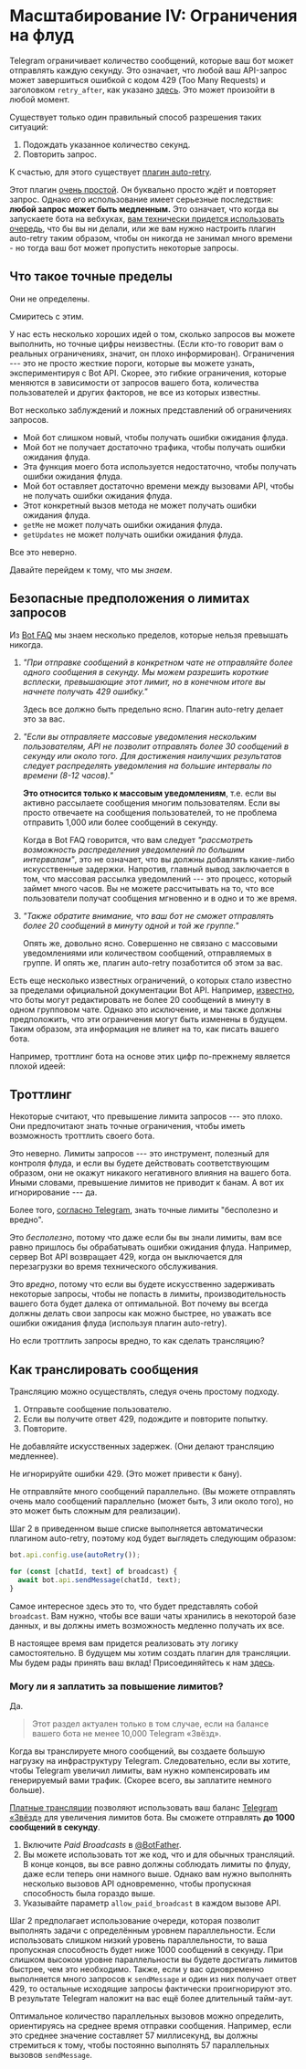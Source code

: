 # Масштабирование IV: Ограничения на флуд

Telegram ограничивает количество сообщений, которые ваш бот может отправлять
каждую секунду. Это означает, что любой ваш API-запрос может завершиться ошибкой
с кодом 429 (Too Many Requests) и заголовком `retry_after`, как указано
[здесь](https://core.telegram.org/bots/api#responseparameters). Это может
произойти в любой момент.

Существует только один правильный способ разрешения таких ситуаций:

1. Подождать указанное количество секунд.
2. Повторить запрос.

К счастью, для этого существует [плагин auto-retry](../plugins/auto-retry).

Этот плагин
[очень простой](https://github.com/grammyjs/auto-retry/blob/main/src/mod.ts). Он
буквально просто ждёт и повторяет запрос. Однако его использование имеет
серьезные последствия: **любой запрос может быть медленным.** Это означает, что
когда вы запускаете бота на вебхуках,
[вам технически придется использовать очередь](../guide/deployment-types#своевременное-завершение-запросов-вебхуков),
что бы вы ни делали, или же вам нужно настроить плагин auto-retry таким образом,
чтобы он никогда не занимал много времени - но тогда ваш бот может пропустить
некоторые запросы.

## Что такое точные пределы

Они не определены.

Смиритесь с этим.

У нас есть несколько хороших идей о том, сколько запросов вы можете выполнить,
но точные цифры неизвестны. (Если кто-то говорит вам о реальных ограничениях,
значит, он плохо информирован). Ограничения --- это не просто жесткие пороги,
которые вы можете узнать, экспериментируя с Bot API. Скорее, это гибкие
ограничения, которые меняются в зависимости от запросов вашего бота, количества
пользователей и других факторов, не все из которых известны.

Вот несколько заблуждений и ложных представлений об ограничениях запросов.

- Мой бот слишком новый, чтобы получать ошибки ожидания флуда.
- Мой бот не получает достаточно трафика, чтобы получать ошибки ожидания флуда.
- Эта функция моего бота используется недостаточно, чтобы получать ошибки
  ожидания флуда.
- Мой бот оставляет достаточно времени между вызовами API, чтобы не получать
  ошибки ожидания флуда.
- Этот конкретный вызов метода не может получать ошибки ожидания флуда.
- `getMe` не может получать ошибки ожидания флуда.
- `getUpdates` не может получать ошибки ожидания флуда.

Все это неверно.

Давайте перейдем к тому, что мы _знаем_.

## Безопасные предположения о лимитах запросов

Из
[Bot FAQ](https://core.telegram.org/bots/faq#my-bot-is-hitting-limits-how-do-i-avoid-this)
мы знаем несколько пределов, которые нельзя превышать никогда.

1. _"При отправке сообщений в конкретном чате не отправляйте более одного
   сообщения в секунду. Мы можем разрешить короткие всплески, превышающие этот
   лимит, но в конечном итоге вы начнете получать 429 ошибку."_

   Здесь все должно быть предельно ясно. Плагин auto-retry делает это за вас.

2. _"Если вы отправляете массовые уведомления нескольким пользователям, API не
   позволит отправлять более 30 сообщений в секунду или около того. Для
   достижения наилучших результатов следует распределять уведомления на большие
   интервалы по времени (8-12 часов)."_

   **Это относится только к массовым уведомлениям**, т.е. если вы активно
   рассылаете сообщения многим пользователям. Если вы просто отвечаете на
   сообщения пользователей, то не проблема отправить 1,000 или более сообщений в
   секунду.

   Когда в Bot FAQ говорится, что вам следует _"рассмотреть возможность
   распределения уведомлений по большим интервалам"_, это не означает, что вы
   должны добавлять какие-либо искусственные задержки. Напротив, главный вывод
   заключается в том, что массовая рассылка уведомлений --- это процесс, который
   займет много часов. Вы не можете рассчитывать на то, что все пользователи
   получат сообщения мгновенно и в одно и то же время.

3. _"Также обратите внимание, что ваш бот не сможет отправлять более 20
   сообщений в минуту одной и той же группе."_

   Опять же, довольно ясно. Совершенно не связано с массовыми уведомлениями или
   количеством сообщений, отправляемых в группе. И опять же, плагин auto-retry
   позаботится об этом за вас.

Есть еще несколько известных ограничений, о которых стало известно за пределами
официальной документации Bot API. Например,
[известно](https://t.me/tdlibchat/146123), что боты могут редактировать не более
20 сообщений в минуту в одном групповом чате. Однако это исключение, и мы также
должны предположить, что эти ограничения могут быть изменены в будущем. Таким
образом, эта информация не влияет на то, как писать вашего бота.

Например, троттлинг бота на основе этих цифр по-прежнему является плохой идеей:

## Троттлинг

Некоторые считают, что превышение лимита запросов --- это плохо. Они
предпочитают знать точные ограничения, чтобы иметь возможность троттлить своего
бота.

Это неверно. Лимиты запросов --- это инструмент, полезный для контроля флуда, и
если вы будете действовать соответствующим образом, они не окажут никакого
негативного влияния на вашего бота. Иными словами, превышение лимитов не
приводит к банам. А вот их игнорирование --- да.

Более того, [согласно Telegram](https://t.me/tdlibchat/47285), знать точные
лимиты "бесполезно и вредно".

Это _бесполезно_, потому что даже если бы вы знали лимиты, вам все равно
пришлось бы обрабатывать ошибки ожидания флуда. Например, сервер Bot API
возвращает 429, когда он выключается для перезагрузки во время технического
обслуживания.

Это _вредно_, потому что если вы будете искусственно задерживать некоторые
запросы, чтобы не попасть в лимиты, производительность вашего бота будет далека
от оптимальной. Вот почему вы всегда должны делать свои запросы как можно
быстрее, но уважать все ошибки ожидания флуда (используя плагин auto-retry).

Но если троттлить запросы вредно, то как сделать трансляцию?

## Как транслировать сообщения

Трансляцию можно осуществлять, следуя очень простому подходу.

1. Отправьте сообщение пользователю.
2. Если вы получите ответ 429, подождите и повторите попытку.
3. Повторите.

Не добавляйте искусственных задержек. (Они делают трансляцию медленнее).

Не игнорируйте ошибки 429. (Это может привести к бану).

Не отправляйте много сообщений параллельно. (Вы можете отправлять очень мало
сообщений параллельно (может быть, 3 или около того), но это может быть сложным
для реализации).

Шаг 2 в приведенном выше списке выполняется автоматически плагином auto-retry,
поэтому код будет выглядеть следующим образом:

```ts
bot.api.config.use(autoRetry());

for (const [chatId, text] of broadcast) {
  await bot.api.sendMessage(chatId, text);
}
```

Самое интересное здесь это то, что будет представлять собой `broadcast`. Вам
нужно, чтобы все ваши чаты хранились в некоторой базе данных, и вы должны иметь
возможность медленно получать их все.

В настоящее время вам придется реализовать эту логику самостоятельно. В будущем
мы хотим создать плагин для трансляции. Мы будем рады принять ваш вклад!
Присоединяйтесь к нам [здесь](https://t.me/grammyjs).

### Могу ли я заплатить за повышение лимитов?

Да.

> Этот раздел актуален только в том случае, если на балансе вашего бота не менее
> 10,000 Telegram «Звёзд».

Когда вы транслируете много сообщений, вы создаете большую нагрузку на
инфраструктуру Telegram. Следовательно, если вы хотите, чтобы Telegram увеличил
лимиты, вам нужно компенсировать им генерируемый вами трафик. (Скорее всего, вы
заплатите немного больше).

[Платные трансляции](https://core.telegram.org/bots/api#paid-broadcasts)
позволяют использовать ваш баланс [Telegram «Звёзд»](https://t.me/BotNews/90)
для увеличения лимитов бота. Вы сможете отправлять **до 1000 сообщений в
секунду**.

1. Включите _Paid Broadcasts_ в [@BotFather](https://t.me/BotFather).
2. Вы можете использовать тот же код, что и для обычных трансляций. В конце
   концов, вы все равно должны соблюдать лимиты по флуду, даже если теперь они
   намного выше. Однако вам нужно выполнять несколько вызовов API одновременно,
   чтобы пропускная способность была гораздо выше.
3. Указывайте параметр `allow_paid_broadcast` в каждом вызове API.

Шаг 2 предполагает использование очереди, которая позволит выполнять задачи с
определённым уровнем параллельности. Если использовать слишком низкий уровень
параллельности, то ваша пропускная способность будет ниже 1000 сообщений в
секунду. При слишком высоком уровне параллельности вы будете достигать лимитов
быстрее, чем это необходимо. Также, если у вас одновременно выполняется много
запросов к `sendMessage` и один из них получает ответ 429, то остальные
исходящие запросы фактически проигнорируют это. В результате Telegram наложит на
вас ещё более длительный тайм-аут.

Оптимальное количество параллельных вызовов можно определить, ориентируясь на
среднее время отправки сообщения. Например, если это среднее значение составляет
57 миллисекунд, вы должны стремиться к тому, чтобы постоянно выполнять 57
параллельных вызовов `sendMessage`.
